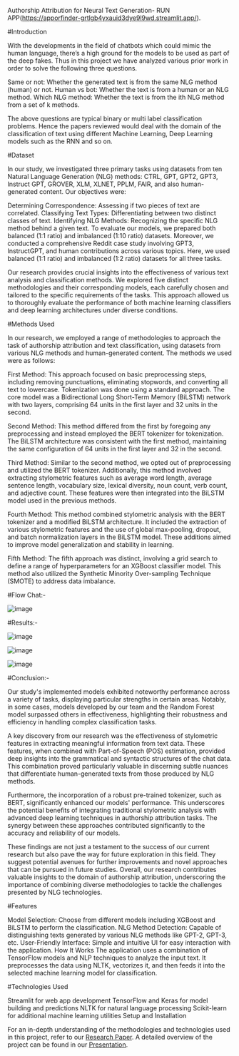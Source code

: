 Authorship Attribution for Neural Text Generation- RUN APP(https://apporfinder-grtlgb4yxauid3dye9l9wd.streamlit.app/).

#Introduction 

With the developments in the field of chatbots which could mimic the human language, there’s a high ground for the models to be used as part of the deep fakes. Thus in this project we have analyzed various prior work in order to solve the following three questions.

Same or not: Whether the generated text is from the same NLG method (human) or not.
Human vs bot: Whether the text is from a human or an NLG method.
Which NLG method: Whether the text is from the ith NLG method from a set of k methods.

The above questions are typical binary or multi label classification problems. Hence the papers reviewed would deal with the domain of the classification of text using different Machine Learning, Deep Learning models such as the RNN and so on.

#Dataset

In our study, we investigated three primary tasks using datasets from ten Natural Language Generation (NLG) methods: CTRL, GPT, GPT2, GPT3, Instruct GPT, GROVER, XLM, XLNET, PPLM, FAIR, and also human-generated content. Our objectives were:

Determining Correspondence: Assessing if two pieces of text are correlated.
Classifying Text Types: Differentiating between two distinct classes of text.
Identifying NLG Methods: Recognizing the specific NLG method behind a given text.
To evaluate our models, we prepared both balanced (1:1 ratio) and imbalanced (1:10 ratio) datasets. Moreover, we conducted a comprehensive Reddit case study involving GPT3, InstructGPT, and human contributions across various topics. Here, we used balanced (1:1 ratio) and imbalanced (1:2 ratio) datasets for all three tasks.

Our research provides crucial insights into the effectiveness of various text analysis and classification methods. We explored five distinct methodologies and their corresponding models, each carefully chosen and tailored to the specific requirements of the tasks. This approach allowed us to thoroughly evaluate the performance of both machine learning classifiers and deep learning architectures under diverse conditions.

#Methods Used

In our research, we employed a range of methodologies to approach the task of authorship attribution and text classification, using datasets from various NLG methods and human-generated content. The methods we used were as follows:

First Method: This approach focused on basic preprocessing steps, including removing punctuations, eliminating stopwords, and converting all text to lowercase. Tokenization was done using a standard approach. The core model was a Bidirectional Long Short-Term Memory (BiLSTM) network with two layers, comprising 64 units in the first layer and 32 units in the second.

Second Method: This method differed from the first by foregoing any preprocessing and instead employed the BERT tokenizer for tokenization. The BiLSTM architecture was consistent with the first method, maintaining the same configuration of 64 units in the first layer and 32 in the second.

Third Method: Similar to the second method, we opted out of preprocessing and utilized the BERT tokenizer. Additionally, this method involved extracting stylometric features such as average word length, average sentence length, vocabulary size, lexical diversity, noun count, verb count, and adjective count. These features were then integrated into the BiLSTM model used in the previous methods.

Fourth Method: This method combined stylometric analysis with the BERT tokenizer and a modified BiLSTM architecture. It included the extraction of various stylometric features and the use of global max-pooling, dropout, and batch normalization layers in the BiLSTM model. These additions aimed to improve model generalization and stability in learning.

Fifth Method: The fifth approach was distinct, involving a grid search to define a range of hyperparameters for an XGBoost classifier model. This method also utilized the Synthetic Minority Over-sampling Technique (SMOTE) to address data imbalance.

#Flow Chat:- 

![image](https://github.com/HarinathCingapuram94/AuthorFinder/assets/60059816/67f285de-f449-44b5-8908-1a0ad88d246b)

#Results:-


![image](https://github.com/HarinathCingapuram94/AuthorFinder/assets/60059816/7f927a57-0df3-4d84-bebc-29973744c2af)


![image](https://github.com/HarinathCingapuram94/AuthorFinder/assets/60059816/e43e2eee-3f3c-4fdf-87f0-deedec26504b)


![image](https://github.com/HarinathCingapuram94/AuthorFinder/assets/60059816/01a5eeaf-3efd-42c2-a748-edef4923099e)



#Conclusion:-

Our study's implemented models exhibited noteworthy performance across a variety of tasks, displaying particular strengths in certain areas. Notably, in some cases, models developed by our team and the Random Forest model surpassed others in effectiveness, highlighting their robustness and efficiency in handling complex classification tasks.

A key discovery from our research was the effectiveness of stylometric features in extracting meaningful information from text data. These features, when combined with Part-of-Speech (POS) estimation, provided deep insights into the grammatical and syntactic structures of the chat data. This combination proved particularly valuable in discerning subtle nuances that differentiate human-generated texts from those produced by NLG methods.

Furthermore, the incorporation of a robust pre-trained tokenizer, such as BERT, significantly enhanced our models' performance. This underscores the potential benefits of integrating traditional stylometric analysis with advanced deep learning techniques in authorship attribution tasks. The synergy between these approaches contributed significantly to the accuracy and reliability of our models.

These findings are not just a testament to the success of our current research but also pave the way for future exploration in this field. They suggest potential avenues for further improvements and novel approaches that can be pursued in future studies. Overall, our research contributes valuable insights to the domain of authorship attribution, underscoring the importance of combining diverse methodologies to tackle the challenges presented by NLG technologies.

#Features

Model Selection: Choose from different models including XGBoost and BiLSTM to perform the classification.
NLG Method Detection: Capable of distinguishing texts generated by various NLG methods like GPT-2, GPT-3, etc.
User-Friendly Interface: Simple and intuitive UI for easy interaction with the application.
How It Works
The application uses a combination of TensorFlow models and NLP techniques to analyze the input text. It preprocesses the data using NLTK, vectorizes it, and then feeds it into the selected machine learning model for classification.

#Technologies Used

Streamlit for web app development
TensorFlow and Keras for model building and predictions
NLTK for natural language processing
Scikit-learn for additional machine learning utilities
Setup and Installation

For an in-depth understanding of the methodologies and technologies used in this project, refer to our [Research Paper](https://drive.google.com/file/d/1STTkT4chq314ALw1R3VVPjgmVmxFWBjZ/view?usp=sharing).
A detailed overview of the project can be found in our [Presentation](https://drive.google.com/file/d/1r7W4T2jD2-hCr2d0ZY09Wkoh70M-6BKl/view?usp=sharing).
